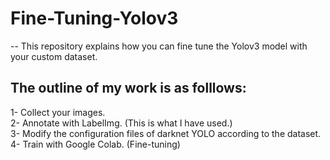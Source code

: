 # Fine-Tuning-Yolov3

-- This repository explains how you can fine tune the Yolov3 model with your custom dataset. 

## The outline of my work is as folllows: 
  1- Collect your images. <br />
  2- Annotate with LabelImg. (This is what I have used.)<br />
  3- Modify the configuration files of darknet YOLO according to the dataset. <br /> 
  4- Train with Google Colab. (Fine-tuning)

